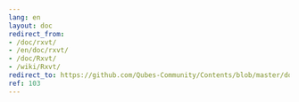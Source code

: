 ```yaml
---
lang: en
layout: doc
redirect_from:
- /doc/rxvt/
- /en/doc/rxvt/
- /doc/Rxvt/
- /wiki/Rxvt/
redirect_to: https://github.com/Qubes-Community/Contents/blob/master/docs/configuration/rxvt.md
ref: 103
---
```


